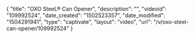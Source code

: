 {
    "title": "OXO SteeL&reg; Can Opener",
    "description": "",
    "videoid": "109992524",
    "date_created": "1502523357",
    "date_modified": "1504291941",
    "type": "captivate",
    "layout": "video",
    "url": "\/v\/oxo-steel-can-opener\/109992524"
}